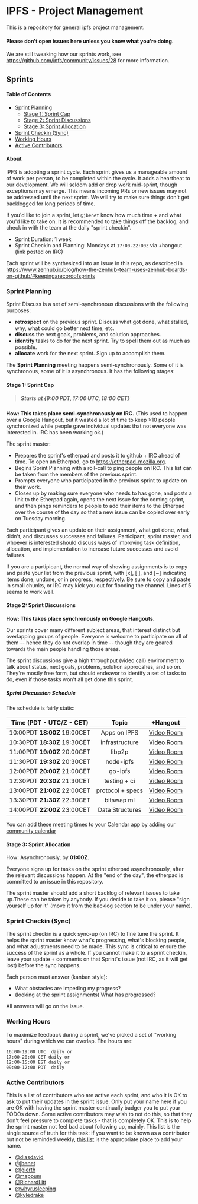 # IPFS - Project Management

This is a repository for general ipfs project management.

#### Please don't open issues here unless you know what you're doing.

We are still tweaking how our sprints work, see https://github.com/ipfs/community/issues/28 for more information.

## Sprints

#### Table of Contents

- [Sprint Planning](#sprint-planning)
  - [Stage 1: Sprint Cap](#stage-1-sprint-cap)
  - [Stage 2: Sprint Discussions](#stage-2-sprint-discussions)
  - [Stage 3: Sprint Allocation](#stage-3-sprint-allocation)
- [Sprint Checkin (Sync)](#sprint-checkin-sync)
- [Working Hours](#working-hours)
- [Active Contributors](#active-contributors)

#### About

IPFS is adopting a sprint cycle. Each sprint gives us a manageable amount of work per person, to be completed within the cycle. It adds a heartbeat to our development. We will seldom add or drop work mid-sprint, though exceptions may emerge. This means incoming PRs or new issues may not be addressed until the next sprint. We will try to make sure things don't get backlogged for long periods of time.

If you'd like to join a sprint, let `@jbenet` know how much time + and what you'd like to take on. It is recommended to take things off the backlog, and check in with the team at the daily "sprint checkin".

- Sprint Duration: 1 week
- Sprint Checkin and Planning: Mondays at `17:00-22:00Z` via +hangout (link posted on IRC)

Each sprint will be synthesized into an issue in this repo, as described in https://www.zenhub.io/blog/how-the-zenhub-team-uses-zenhub-boards-on-github/#keepingarecordofsprints

### Sprint Planning

Sprint Discuss is a set of semi-synchronous discussions with the following purposes:
- **retrospect** on the previous sprint. Discuss what got done, what stalled, why, what could go better next time, etc.
- **discuss** the next goals, problems, and solution approaches.
- **identify** tasks to do for the next sprint. Try to spell them out as much as possible.
- **allocate** work for the next sprint. Sign up to accomplish them.

The **Sprint Planning** meeting happens semi-synchronously. Some of it is synchronous, some of it is asynchronous. It has the following stages:

#### Stage 1: Sprint Cap

> ##### Starts at {9:00 PDT, 17:00 UTC, 18:00 CET}

**How: This takes place semi-synchronously on IRC.** (This used to happen over a Google Hangout, but it wasted a lot of time to keep >10 people synchronized while people gave individual updates that not everyone was interested in. IRC has been working ok.)

The sprint master:
- Prepares the sprint's etherpad and posts it to github + IRC ahead of time. To open an Etherpad, go to https://etherpad-mozilla.org.
- Begins Sprint Planning with a roll-call to ping people on IRC. This list can be taken from the members of the previous sprint.
- Prompts everyone who participated in the previous sprint to update on their work.
- Closes up by making sure everyone who needs to has gone, and posts a link to the Etherpad again, opens the next issue for the coming sprint, and then pings reminders to people to add their items to the Etherpad over the course of the day so that a new issue can be copied over early on Tuesday morning.

Each participant gives an update on their assignment, what got done, what didn't, and discusses successes and failures. Participant, sprint master, and whoever is interested should discuss ways of improving task definition, allocation, and implementation to increase future successes and avoid failures.

If you are a partipicant, the normal way of showing assignments is to copy and paste your list from the previous sprint, with [x], [ ],  and [~] indicating items done, undone, or in progress, respectively. Be sure to copy and paste in small chunks, or IRC may kick you out for flooding the channel. Lines of 5 seems to work well.

#### Stage 2: Sprint Discussions

**How: This takes place synchronously on Google Hangouts.**

Our sprints cover many different subject areas, that interest distinct but overlapping groups of people. Everyone is welcome to participate on all of them -- hence they do not overlap in time -- though they are geared towards the main people handling those areas.

The sprint discussions give a high throughput (video call) environment to talk about status, next goals, problems, solution approcahes, and so on. They're mostly free form, but should endeavor to identify a set of tasks to do, even if those tasks won't all get done this sprint.

##### Sprint Discussion Schedule

The schedule is fairly static:

Time (PDT - **UTC/Z** - CET) | Topic | +Hangout
:------------------------: | :---: | :------:
10:00PDT **18:00Z** 19:00CET | Apps on IPFS | [Video Room](https://plus.google.com/hangouts/_/grdn26fpdroghn5wa56mhpxz34a)
10:30PDT **18:30Z** 19:30CET | infrastructure | [Video Room](https://plus.google.com/hangouts/_/g6irrqkylecjoo2k7e7wzkkkgua)
11:00PDT **19:00Z** 20:00CET | libp2p | [Video Room](https://plus.google.com/hangouts/_/ipfslibp2p7g6jntijoxshfe3m2)
11:30PDT **19:30Z** 20:30CET | node-ipfs | [Video Room](https://plus.google.com/hangouts/_/gyafa4mpgz7g6jntijoxshfe3ma)
12:00PDT **20:00Z** 21:00CET | go-ipfs | [Video Room](https://plus.google.com/hangouts/_/g4hc3dnpdvwsklyfd2sxhkwbgqa)
12:30PDT **20:30Z** 21:30CET | testing + ci | [Video Room](https://plus.google.com/hangouts/_/gwn656w2cihn7lekdarfzhaquea)
13:00PDT **21:00Z** 22:00CET | protocol + specs | [Video Room](https://plus.google.com/hangouts/_/gxvjk6v6xrc64hcs44phm4c2qaa)
13:30PDT **21:30Z** 22:30CET | bitswap ml | [Video Room](https://plus.google.com/hangouts/_/grcpjefkp4fv4zqz3xe4ty3mbea)
14:00PDT **22:00Z** 23:00CET | Data Structures | [Video Room](https://plus.google.com/hangouts/_/g7slan3ecrylra7robofp53p6ia)

You can add these meeting times to your Calendar app by adding our [community calendar](https://calendar.google.com/calendar/embed?src=ipfs.io_eal36ugu5e75s207gfjcu0ae84@group.calendar.google.com&ctz=America/New_York)

#### Stage 3: Sprint Allocation

How: Asynchronously, by **01:00Z**.

Everyone signs up for tasks on the sprint etherpad asynchronously, after the relevant discussions happen. At the "end of the day", the etherpad is committed to an issue in this repository.

The sprint master should add a short backlog of relevant issues to take up.These can be taken by anybody. If you decide to take it on, please "sign yourself up for it" (move it from the backlog section to be under your name).

### Sprint Checkin (Sync)

The sprint checkin is a quick sync-up (on IRC) to fine tune the sprint. It helps the sprint master know what's progressing, what's blocking people, and what adjustments need to be made. This sync is critical to ensure the success of the sprint as a whole. If you cannot make it to a sprint checkin, leave your update + comments on that Sprint's issue (not IRC, as it will get lost) before the sync happens.

Each person must answer (kanban style):

- What obstacles are impeding my progress?
- (looking at the sprint assignments) What has progressed?

All answers will go on the issue.

### Working Hours

To maximize feedback during a sprint, we've picked a set of "working hours" during which we can overlap. The hours are:

```
16:00-19:00 UTC  daily or
17:00-20:00 CET daily or
12:00-15:00 EST daily or
09:00-12:00 PDT  daily
```

### Active Contributors

This is a list of contributors who are active each sprint, and who it is OK to ask to put their updates in the sprint issue. Only put your name here if you are OK with having the sprint master continually badger you to put your TODOs down. Some active contributors may wish to not do this, so that they don't feel pressure to complete tasks - that is completely OK. This is to help the sprint master not feel bad about following up, mainly. This list is the single source of truth for this task: if you want to be known as a contributor but not be reminded weekly, [this list](https://github.com/ipfs/community) is the appropriate place to add your name. 

* [@diasdavid](https://github.com/diasdavid)
* [@jbenet](https://github.com/jbenet)
* [@lgierth](https://github.com/lgierth)
* [@mappum](https://github.com/mappum)
* [@RichardLitt](https://github.com/RichardLitt)
* [@whyrusleeping](https://github.com/whyrusleeping)
* [@kyledrake](https://github.com/kyledrake)

